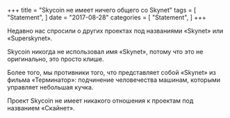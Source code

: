 +++
title = "Skycoin не имеет ничего общего со Skynet"
tags = [
    "Statement",
]
date = "2017-08-28"
categories = [
    "Statement",
]
+++ 



Недавно нас спросили о других проектах под названиями «Skynet» или «Superskynet».

Skycoin никогда не использовал имя «Skynet», потому что это не оригинально, это просто клише.

Более того, мы противники того, что представляет собой «Skynet» из фильма «Терминатор»: 
подчинение человечества машинам, которыми управляет небольшая кучка.

Проект Skycoin не имеет никакого отношения к проектам под названием «Скайнет».
